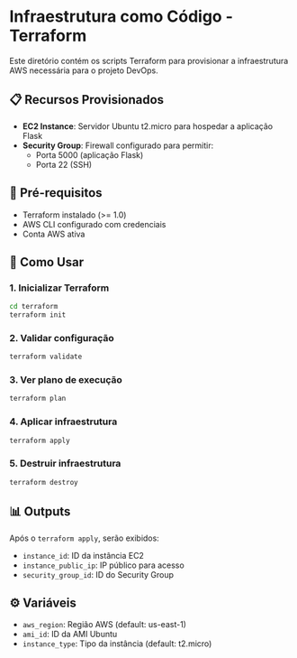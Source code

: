 # Infraestrutura como Código - Terraform

Este diretório contém os scripts Terraform para provisionar a infraestrutura AWS necessária para o projeto DevOps.

## 📋 Recursos Provisionados

- **EC2 Instance**: Servidor Ubuntu t2.micro para hospedar a aplicação Flask
- **Security Group**: Firewall configurado para permitir:
  - Porta 5000 (aplicação Flask)
  - Porta 22 (SSH)

## 🔧 Pré-requisitos

- Terraform instalado (>= 1.0)
- AWS CLI configurado com credenciais
- Conta AWS ativa

## 🚀 Como Usar

### 1. Inicializar Terraform
```bash
cd terraform
terraform init
```

### 2. Validar configuração
```bash
terraform validate
```

### 3. Ver plano de execução
```bash
terraform plan
```

### 4. Aplicar infraestrutura
```bash
terraform apply
```

### 5. Destruir infraestrutura
```bash
terraform destroy
```

## 📊 Outputs

Após o `terraform apply`, serão exibidos:
- `instance_id`: ID da instância EC2
- `instance_public_ip`: IP público para acesso
- `security_group_id`: ID do Security Group

## ⚙️ Variáveis

- `aws_region`: Região AWS (default: us-east-1)
- `ami_id`: ID da AMI Ubuntu
- `instance_type`: Tipo da instância (default: t2.micro)
